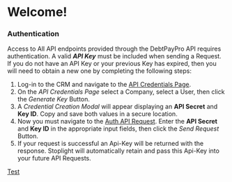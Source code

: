 # Welcome!


### Authentication


Access to All API endpoints provided through the DebtPayPro API requires authentication. A valid **_API Key_** must be included when sending a Request. If you do not have an API Key or your previous Key has expired, then you will need to obtain a new one by completing the following steps:

1.  Log-in to the CRM and navigate to the [API Credentials Page](https://login.debtpaypro.com/index.php?module=administration&page=api).
2.  On the _API Credentials Page_ select a Company, select a User, then click the _Generate Key_ Button.
3.  A _Credential Creation Modal_ will appear displaying an **API Secret** and **Key ID**. Copy and save both values in a secure location.
4.  Now you must navigate to the [Auth API Request](https://debtpaypro.stoplight.io/docs/dpp-api/branches/devQA/b3A6MjU2NTAwNDA-get-api-authorization-token). Enter the **API Secret** and **Key ID** in the appropriate input fields, then click the _Send Request_ Button.
5.  If your request is successful an Api-Key will be returned with the response. Stoplight will automatically retain and pass this Api-Key into your future API Requests.

[Test](url)

